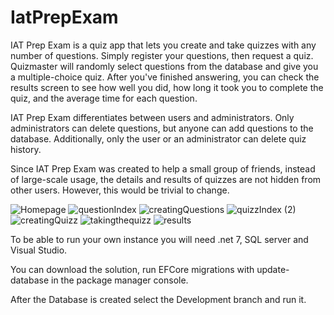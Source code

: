 # IatPrepExam
IAT Prep Exam is a quiz app that lets you create and take quizzes with any number of questions. Simply register your questions, then request a quiz. Quizmaster will randomly select questions from the database and give you a multiple-choice quiz. After you've finished answering, you can check the results screen to see how well you did, how long it took you to complete the quiz, and the average time for each question.

IAT Prep Exam differentiates between users and administrators. Only administrators can delete questions, but anyone can add questions to the database. Additionally, only the user or an administrator can delete quiz history.

Since IAT Prep Exam was created to help a small group of friends, instead of large-scale usage, the details and results of quizzes are not hidden from other users. However, this would be trivial to change.

![Homepage](https://github.com/rodrigo-travessa/IAT-Prep-Exam/assets/90840099/15fa84fa-cd2b-4780-93be-f43c0cd390a8)
![questionIndex](https://github.com/rodrigo-travessa/IAT-Prep-Exam/assets/90840099/a8c367cd-8f42-4d62-bc86-02b635b82ec8)
![creatingQuestions](https://github.com/rodrigo-travessa/IAT-Prep-Exam/assets/90840099/04e5b436-eea5-4999-bff4-df668fac11e1)
![quizzIndex (2)](https://github.com/rodrigo-travessa/IAT-Prep-Exam/assets/90840099/9e76775f-493d-47f4-8001-34a8eb46b3fb)
![creatingQuizz](https://github.com/rodrigo-travessa/IAT-Prep-Exam/assets/90840099/c544096f-b0ad-4d64-8a72-5c4f3f58a0e5)
![takingthequizz](https://github.com/rodrigo-travessa/IAT-Prep-Exam/assets/90840099/a8f713ad-6382-45ef-94cc-4a00c836b9c9)
![results](https://github.com/rodrigo-travessa/IAT-Prep-Exam/assets/90840099/ba25de9f-b040-40b2-9004-1755fe465e27)


To be able to run your own instance you will need .net 7, SQL server and Visual Studio.

You can download the solution, run EFCore migrations with update-database in the package manager console.

After the Database is created select the Development branch and run it.
